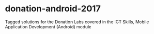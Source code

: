 # donation-android-2017
Tagged solutions for the Donation Labs covered in the ICT Skills, Mobile Application Development (Android) module
